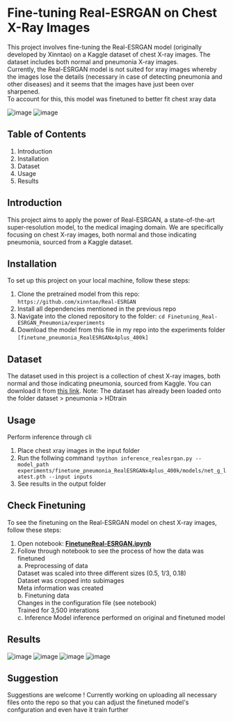 # Fine-tuning Real-ESRGAN on Chest X-Ray Images

This project involves fine-tuning the Real-ESRGAN model (originally developed by Xinntao) on a Kaggle dataset of chest X-ray images. The dataset includes both normal and pneumonia X-ray images. <br>
Currently, the Real-ESRGAN model is not suited for xray images whereby the images lose the details (necessary in case of detecting pneumonia and other diseases) and it seems that the images have just been over sharpened. <br>
To account for this, this model was finetuned to better fit chest xray data 

![image](https://github.com/Moneebah/Finetuning_Real-ESRGAN_Pneumonia/assets/129015993/99c9f42a-a55a-465b-b107-aaced42b59c1)
![image](https://github.com/Moneebah/Finetuning_Real-ESRGAN_Pneumonia/assets/129015993/bf514d94-5b14-44fc-b6cb-8db720ec2bc5)



## Table of Contents
1. Introduction
2. Installation
3. Dataset
4. Usage
5. Results


## Introduction
This project aims to apply the power of Real-ESRGAN, a state-of-the-art super-resolution model, to the medical imaging domain. We are specifically focusing on chest X-ray images, both normal and those indicating pneumonia, sourced from a Kaggle dataset.

## Installation
To set up this project on your local machine, follow these steps:
1. Clone the pretrained model from this repo: `https://github.com/xinntao/Real-ESRGAN`
2. Install all dependencies mentioned in the previous repo
3. Navigate into the cloned repository to the folder: `cd Finetuning_Real-ESRGAN_Pneumonia/experiments`
4. Download the model from this file in my repo into the experiments folder `[finetune_pneumonia_RealESRGANx4plus_400k]`

## Dataset
The dataset used in this project is a collection of chest X-ray images, both normal and those indicating pneumonia, sourced from Kaggle. You can download it from [this link](https://www.kaggle.com/datasets/paultimothymooney/chest-xray-pneumonia). 
Note: The dataset has already been loaded onto the folder dataset > pneumonia > HDtrain

## Usage
Perform inference through cli

1. Place chest xray images in the input folder
2.  Run the follwing command `!python inference_realesrgan.py --model_path experiments/finetune_pneumonia_RealESRGANx4plus_400k/models/net_g_latest.pth --input inputs`
3.  See results in the output folder

## Check Finetuning
To see the finetuning on the Real-ESRGAN model on chest X-ray images, follow these steps:

1. Open notebook:  [**FinetuneReal-ESRGAN.ipynb**](https://drive.google.com/file/d/1WlEhU71yWW8Iqf0Skh_3y_MAfyv4IDTI/view?usp=sharing)
2. Follow through notebook to see the process of how the data was finetuned <br>
   a. Preprocessing of data <br>
      Dataset was scaled into three different sizes (0.5, 1/3, 0.18)<br>
      Dataset was cropped into subimages <br>
      Meta information was created <br>
   b. Finetuning data <br>
      Changes in the configuration file (see notebook) <br>
      Trained for 3,500 interations <br>
   c. Inference
      Model inference performed on original and finetuned model


## Results
![image](https://github.com/Moneebah/Finetuning_Real-ESRGAN_Pneumonia/assets/129015993/89690e83-2a88-4b87-8309-904aded8083b)
![image](https://github.com/Moneebah/Finetuning_Real-ESRGAN_Pneumonia/assets/129015993/89ad78f0-8df0-44da-a97a-103d05f8fd8f)
![image](https://github.com/Moneebah/Finetuning_Real-ESRGAN_Pneumonia/assets/129015993/986d297d-3e6e-40d0-9130-87335a9eea94)
![image](https://github.com/Moneebah/Finetuning_Real-ESRGAN_Pneumonia/assets/129015993/1d2b7b82-afb0-4ada-b983-73ff9062e117)




## Suggestion
Suggestions are welcome ! Currently working on uploading all necessary files onto the repo so that you can adjust the finetuned model's confguration and even have it train further



